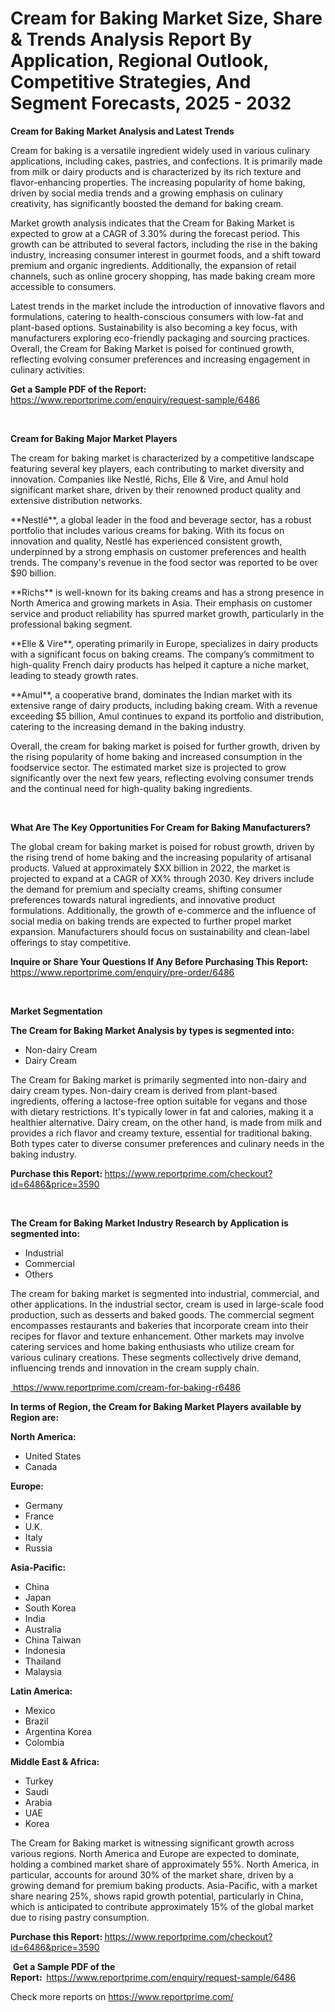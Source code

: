 <p><h1>Cream for Baking Market Size, Share & Trends Analysis Report By Application, Regional Outlook, Competitive Strategies, And Segment Forecasts, 2025 - 2032</h1></p><p><strong>Cream for Baking Market Analysis and Latest Trends</strong></p>
<p><p>Cream for baking is a versatile ingredient widely used in various culinary applications, including cakes, pastries, and confections. It is primarily made from milk or dairy products and is characterized by its rich texture and flavor-enhancing properties. The increasing popularity of home baking, driven by social media trends and a growing emphasis on culinary creativity, has significantly boosted the demand for baking cream.</p><p>Market growth analysis indicates that the Cream for Baking Market is expected to grow at a CAGR of 3.30% during the forecast period. This growth can be attributed to several factors, including the rise in the baking industry, increasing consumer interest in gourmet foods, and a shift toward premium and organic ingredients. Additionally, the expansion of retail channels, such as online grocery shopping, has made baking cream more accessible to consumers.</p><p>Latest trends in the market include the introduction of innovative flavors and formulations, catering to health-conscious consumers with low-fat and plant-based options. Sustainability is also becoming a key focus, with manufacturers exploring eco-friendly packaging and sourcing practices. Overall, the Cream for Baking Market is poised for continued growth, reflecting evolving consumer preferences and increasing engagement in culinary activities.</p></p>
<p><strong>Get a Sample PDF of the Report:&nbsp;</strong> <a href="https://www.reportprime.com/enquiry/request-sample/6486?utm_campaign=2770&utm_medium=2&utm_source=Github&utm_content=ia&utm_term=19032025&utm_id=cream-for-baking">https://www.reportprime.com/enquiry/request-sample/6486</a></p>
<p>&nbsp;</p>
<p><strong>Cream for Baking Major Market Players</strong></p>
<p><p>The cream for baking market is characterized by a competitive landscape featuring several key players, each contributing to market diversity and innovation. Companies like Nestlé, Richs, Elle & Vire, and Amul hold significant market share, driven by their renowned product quality and extensive distribution networks.</p><p>**Nestlé**, a global leader in the food and beverage sector, has a robust portfolio that includes various creams for baking. With its focus on innovation and quality, Nestlé has experienced consistent growth, underpinned by a strong emphasis on customer preferences and health trends. The company's revenue in the food sector was reported to be over $90 billion.</p><p>**Richs** is well-known for its baking creams and has a strong presence in North America and growing markets in Asia. Their emphasis on customer service and product reliability has spurred market growth, particularly in the professional baking segment.</p><p>**Elle & Vire**, operating primarily in Europe, specializes in dairy products with a significant focus on baking creams. The company’s commitment to high-quality French dairy products has helped it capture a niche market, leading to steady growth rates.</p><p>**Amul**, a cooperative brand, dominates the Indian market with its extensive range of dairy products, including baking cream. With a revenue exceeding $5 billion, Amul continues to expand its portfolio and distribution, catering to the increasing demand in the baking industry. </p><p>Overall, the cream for baking market is poised for further growth, driven by the rising popularity of home baking and increased consumption in the foodservice sector. The estimated market size is projected to grow significantly over the next few years, reflecting evolving consumer trends and the continual need for high-quality baking ingredients.</p></p>
<p>&nbsp;</p>
<p><strong>What Are The Key Opportunities For Cream for Baking Manufacturers?</strong></p>
<p><p>The global cream for baking market is poised for robust growth, driven by the rising trend of home baking and the increasing popularity of artisanal products. Valued at approximately $XX billion in 2022, the market is projected to expand at a CAGR of XX% through 2030. Key drivers include the demand for premium and specialty creams, shifting consumer preferences towards natural ingredients, and innovative product formulations. Additionally, the growth of e-commerce and the influence of social media on baking trends are expected to further propel market expansion. Manufacturers should focus on sustainability and clean-label offerings to stay competitive.</p></p>
<p><strong>Inquire or Share Your Questions If Any Before Purchasing This Report:</strong> <a href="https://www.reportprime.com/enquiry/pre-order/6486?utm_campaign=2770&utm_medium=2&utm_source=Github&utm_content=ia&utm_term=19032025&utm_id=cream-for-baking">https://www.reportprime.com/enquiry/pre-order/6486</a></p>
<p>&nbsp;</p>
<p><strong>Market Segmentation</strong></p>
<p><strong>The Cream for Baking Market Analysis by types is segmented into:</strong></p>
<p><ul><li>Non-dairy Cream</li><li>Dairy Cream</li></ul></p>
<p><p>The Cream for Baking market is primarily segmented into non-dairy and dairy cream types. Non-dairy cream is derived from plant-based ingredients, offering a lactose-free option suitable for vegans and those with dietary restrictions. It's typically lower in fat and calories, making it a healthier alternative. Dairy cream, on the other hand, is made from milk and provides a rich flavor and creamy texture, essential for traditional baking. Both types cater to diverse consumer preferences and culinary needs in the baking industry.</p></p>
<p><strong>Purchase this Report:&nbsp;</strong><a href="https://www.reportprime.com/checkout?id=6486&price=3590&utm_campaign=2770&utm_medium=2&utm_source=Github&utm_content=ia&utm_term=19032025&utm_id=cream-for-baking">https://www.reportprime.com/checkout?id=6486&price=3590</a></p>
<p>&nbsp;</p>
<p><strong>The Cream for Baking Market Industry Research by Application is segmented into:</strong></p>
<p><ul><li>Industrial</li><li>Commercial</li><li>Others</li></ul></p>
<p><p>The cream for baking market is segmented into industrial, commercial, and other applications. In the industrial sector, cream is used in large-scale food production, such as desserts and baked goods. The commercial segment encompasses restaurants and bakeries that incorporate cream into their recipes for flavor and texture enhancement. Other markets may involve catering services and home baking enthusiasts who utilize cream for various culinary creations. These segments collectively drive demand, influencing trends and innovation in the cream supply chain.</p></p>
<p><a href="https://www.reportprime.com/cream-for-baking-r6486?utm_campaign=2770&utm_medium=2&utm_source=Github&utm_content=ia&utm_term=19032025&utm_id=cream-for-baking">&nbsp;https://www.reportprime.com/cream-for-baking-r6486</a></p>
<p><strong>In terms of Region, the Cream for Baking Market Players available by Region are:</strong></p>
<p>
    <p> <strong> North America: </strong>
        <ul>
            <li>United States</li>
            <li>Canada</li>
        </ul>
        </p> 
    <p> <strong> Europe: </strong>
        <ul>
            <li>Germany</li>
            <li>France</li>
            <li>U.K.</li>
            <li>Italy</li>
            <li>Russia</li>
        </ul>
        </p> 
    <p> <strong> Asia-Pacific: </strong>
        <ul>
            <li>China</li>
            <li>Japan</li>
            <li>South Korea</li>
            <li>India</li>
            <li>Australia</li>
            <li>China Taiwan</li>
            <li>Indonesia</li>
            <li>Thailand</li>
            <li>Malaysia</li>
        </ul>
        </p> 
    <p> <strong> Latin America: </strong>
        <ul>
            <li>Mexico</li>
            <li>Brazil</li>
            <li>Argentina Korea</li>
            <li>Colombia</li>
        </ul>
        </p> 
    <p> <strong> Middle East & Africa: </strong>
        <ul>
            <li>Turkey</li>
            <li>Saudi</li>
            <li>Arabia</li>
            <li>UAE</li>
            <li>Korea</li>
        </ul>
    </p>
    </p>
<p><p>The Cream for Baking market is witnessing significant growth across various regions. North America and Europe are expected to dominate, holding a combined market share of approximately 55%. North America, in particular, accounts for around 30% of the market share, driven by a growing demand for premium baking products. Asia-Pacific, with a market share nearing 25%, shows rapid growth potential, particularly in China, which is anticipated to contribute approximately 15% of the global market due to rising pastry consumption.</p></p>
<p><strong>Purchase this Report: </strong><a href="https://www.reportprime.com/checkout?id=6486&price=3590&utm_campaign=2770&utm_medium=2&utm_source=Github&utm_content=ia&utm_term=19032025&utm_id=cream-for-baking">https://www.reportprime.com/checkout?id=6486&price=3590</a></p>
<p>&nbsp;<strong>Get a Sample PDF of the Report:&nbsp;&nbsp;</strong><a href="https://www.reportprime.com/enquiry/request-sample/6486?utm_campaign=2770&utm_medium=2&utm_source=Github&utm_content=ia&utm_term=19032025&utm_id=cream-for-baking">https://www.reportprime.com/enquiry/request-sample/6486</a></p>
<p><strong></strong></p>
<p>Check more reports on <a href="https://www.reportprime.com/?utm_campaign=2770&utm_medium=2&utm_source=Github&utm_content=ia&utm_term=19032025&utm_id=cream-for-baking">https://www.reportprime.com/</a></p>